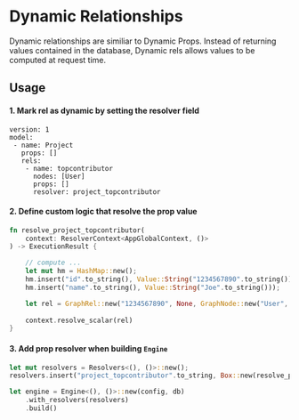 # Dynamic Relationships

Dynamic relationships are similiar to Dynamic Props. Instead of returning values contained in the database, Dynamic rels allows values to be computed at request time. 

## Usage

#### 1. Mark rel as dynamic by setting the resolver field

```config
version: 1
model: 
 - name: Project
   props: []
   rels:
    - name: topcontributor
      nodes: [User]
      props: []
      resolver: project_topcontributor
```

#### 2. Define custom logic that resolve the prop value

```rust
fn resolve_project_topcontributor(
    context: ResolverContext<AppGlobalContext, ()>
) -> ExecutionResult {

    // compute ...
    let mut hm = HashMap::new();
    hm.insert("id".to_string(), Value::String("1234567890".to_string()));
    hm.insert("name".to_string(), Value::String("Joe".to_string()));

    let rel = GraphRel::new("1234567890", None, GraphNode::new("User", &hm));
    
    context.resolve_scalar(rel)
}
```

#### 3. Add prop resolver when building `Engine`

```rust
let mut resolvers = Resolvers<(), ()>::new();
resolvers.insert("project_topcontributor".to_string, Box::new(resolve_project_topcontributor));

let engine = Engine<(), ()>::new(config, db)
    .with_resolvers(resolvers)
    .build()
```